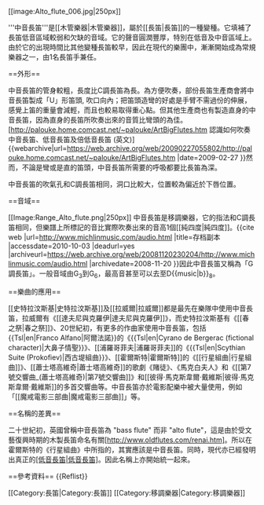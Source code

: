 [[image:Alto_flute_006.jpg|250px]]

'''中音長笛'''是[[木管樂器|木管樂器]]，屬於[[長笛|長笛]]的一種變種。它填補了長笛低音區域較弱和欠缺的音域。它的聲音圓潤豐厚，特別在低音及中音區域上。由於它的出現時間比其他變種長笛較早，因此在現代的樂團中，漸漸開始成為常規樂器之一，由1名長笛手兼任。

==外形==

中音長笛的管身較粗，長度比C調長笛為長。為方便吹奏，部份長笛生產商會將中音長笛製成「U」形笛頭, 吹口向內；把笛頭造彎的好處是手臂不需過份的伸展，感覺上笛的重量會減輕，而且也較易取得重心點。但其他生產商也有製造直身的中音長笛，因為直身的長笛所吹奏出來的音質比彎頭的為佳。<ref>[http://palouke.home.comcast.net/~palouke/ArtBigFlutes.htm 認識如何吹奏中音長笛、低音長笛及倍低音長笛 (英文)] {{webarchive|url=https://web.archive.org/web/20090227055802/http://palouke.home.comcast.net/~palouke/ArtBigFlutes.htm |date=2009-02-27 }}</ref>然而，不論是彎或是直的笛頭，中音長笛所需要的呼吸都要比長笛為深。

中音長笛的吹氣孔和C調長笛相同，洞口比較大，位置較為偏近於下唇位置。

==音域==

[[Image:Range_Alto_flute.png|250px]]
中音長笛是移調樂器，它的指法和C調長笛相同，但樂譜上所標記的音比實際吹奏出來的音高1個[[純四度|純四度]]。<ref>{{cite web |url=http://www.michlinmusic.com/audio.html |title=存档副本 |accessdate=2010-10-03 |deadurl=yes |archiveurl=https://web.archive.org/web/20081120230204/http://www.michlinmusic.com/audio.html |archivedate=2008-11-20 }}</ref>因此中音長笛又稱為「G調長笛」。一般音域由G<sub>3</sub>到G<sub>6</sub>，最高音甚至可以去至D{{music|b}}<sub>8</sub>。

==樂曲的應用==

[[史特拉汶斯基|史特拉汶斯基]]及[[拉威爾|拉威爾]]都是最先在樂隊中使用中音長笛，拉威爾有《[[達夫尼與克羅伊|達夫尼與克羅伊]]》，而史特拉汶斯基有《[[春之祭|春之祭]]》、20世紀初，有更多的作曲家使用中音長笛，包括{{Tsl|en|Franco Alfano|阿爾法諾}}的《{{Tsl|en|Cyrano de Bergerac (fictional character)|大鼻子情聖}}》、[[浦羅哥菲夫|浦羅哥菲夫]]的《{{Tsl|en|Scythian Suite (Prokofiev)|西古堤組曲}}》、[[霍爾斯特|霍爾斯特]]的《[[行星組曲|行星組曲]]》、[[蕭士塔高維奇|蕭士塔高維奇]]的歌劇《賭徒》、《馬克白夫人》和《[[第7號交響曲_(蕭士塔高維奇)|第7號交響曲]]》和[[彼得·馬克斯韋爾·戴維斯|彼得·馬克斯韋爾·戴維斯]]的多首交響曲等。中音長笛亦於電影配樂中被大量使用，例如「[[魔戒電影三部曲|魔戒電影三部曲]]」等。

==名稱的差異==

二十世紀初，英國曾稱中音長笛為 "bass flute" 而非 "alto flute"，這是由於受文藝復興時期的木製長笛命名有關<ref>[http://www.oldflutes.com/renai.htm]</ref>。所以在霍爾斯特的《行星組曲》中所指的，其實應該是中音長笛。同時，現代亦已經發明出真正的[[低音長笛|低音長笛]](比C調長笛低1個[[八度|八度]])。因此名稱上亦開始統一起來。

==參考資料==
{{Reflist}}

[[Category:長笛|Category:長笛]]
[[Category:移調樂器|Category:移調樂器]]